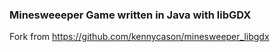 ### Minesweeeper Game written in Java with libGDX
Fork from https://github.com/kennycason/minesweeper_libgdx

